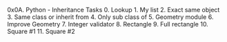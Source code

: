 0x0A. Python - Inheritance
	Tasks
		0. Lookup
		1. My list
		2. Exact same object
		3. Same class or inherit from
		4. Only sub class of
		5. Geometry module
		6. Improve Geometry
		7. Integer validator
		8. Rectangle
		9. Full rectangle
		10. Square #1
		11. Square #2
		
